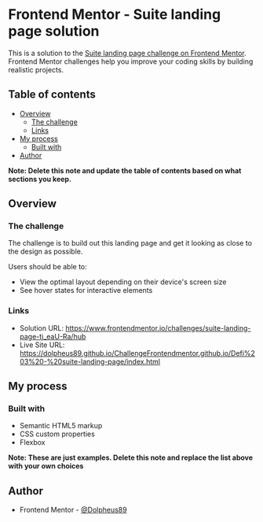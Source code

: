 # Frontend Mentor - Suite landing page solution

This is a solution to the [Suite landing page challenge on Frontend Mentor](https://www.frontendmentor.io/challenges/suite-landing-page-tj_eaU-Ra). Frontend Mentor challenges help you improve your coding skills by building realistic projects.

## Table of contents

- [Overview](#overview)
  - [The challenge](#the-challenge)
  - [Links](#links)
- [My process](#my-process)
  - [Built with](#built-with)
- [Author](#author)

**Note: Delete this note and update the table of contents based on what sections you keep.**

## Overview

### The challenge

The challenge is to build out this landing page and get it looking as close to the design as possible.

Users should be able to:

- View the optimal layout depending on their device's screen size
- See hover states for interactive elements

### Links

- Solution URL: https://www.frontendmentor.io/challenges/suite-landing-page-tj_eaU-Ra/hub
- Live Site URL: https://dolpheus89.github.io/ChallengeFrontendmentor.github.io/Defi%203%20-%20suite-landing-page/index.html

## My process

### Built with

- Semantic HTML5 markup
- CSS custom properties
- Flexbox

**Note: These are just examples. Delete this note and replace the list above with your own choices**

## Author

- Frontend Mentor - [@Dolpheus89](https://www.frontendmentor.io/profile/Dolpheus89)
